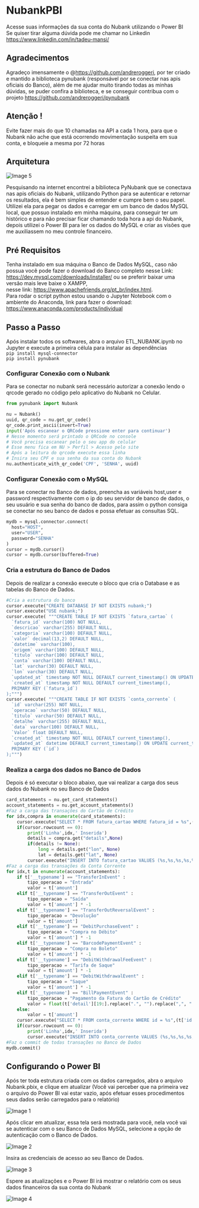 # NubankPBI
Acesse suas informações da sua conta do Nubank utilizando o Power BI
<br>
Se quiser tirar alguma dúvida pode me chamar no Linkedin https://www.linkedin.com/in/tadeu-mansi/

## Agradecimentos
Agradeço imensamente o @https://github.com/andreroggeri, por ter criado e mantido a biblioteca pynubank (responsável por se conectar nas apis oficiais do Banco), além de me ajudar muito tirando todas as minhas dúvidas, se puder confira a biblioteca, e se conseguir contribua com o projeto https://github.com/andreroggeri/pynubank

## Atenção !
Evite fazer mais do que 10 chamadas na API a cada 1 hora, para que o Nubank não ache que está ocorrendo movimentação suspeita em sua conta, e bloqueie a mesma por 72 horas

## Arquitetura
![Image 5](https://github.com/3t1n/NubankPBI/blob/master/Imagens/Nubank.png)

Pesquisando na internet encontrei a biblioteca PyNubank que se conectava nas apis oficiais do Nubank, utilizando Python para se autenticar e retornar os resultados, ela é bem simples de entender e cumpre bem o seu papel. Utilizei ela para pegar os dados e carregar em um banco de dados MySQL local, que possuo instalado em minha máquina, para conseguir ter um histórico e para não precisar ficar chamando toda hora a api do Nubank, depois utilizei o Power BI para ler os dados do MySQL e criar as visões que me auxiliassem no meu controle financeiro.

## Pré Requisitos

Tenha instalado em sua máquina o Banco de Dados MySQL, caso não possua você pode fazer o download do Banco completo nesse Link: https://dev.mysql.com/downloads/installer/
ou se preferir baixar uma versão mais leve baixe o XAMPP,
<br>nesse link: https://www.apachefriends.org/pt_br/index.html.
<br>
Para rodar o script python estou usando o Jupyter Notebook com o ambiente do Anaconda, link para fazer o download: https://www.anaconda.com/products/individual

## Passo a Passo

Após instalar todos os softwares, abra o arquivo ETL_NUBANK.ipynb no Jupyter e execute a primeira célula para instalar as dependências 
<br>
`pip install mysql-connector`
<br>
`pip install pynubank`
<br>

### Configurar Conexão com o Nubank
Para se conectar no nubank será necessário autorizar a conexão lendo o qrcode gerado no código pelo aplicativo do Nubank no Celular.

```python
from pynubank import Nubank

nu = Nubank()
uuid, qr_code = nu.get_qr_code()
qr_code.print_ascii(invert=True)
input('Após escanear o QRCode pressione enter para continuar')
# Nesse momento será printado o QRCode no console
# Você precisa escanear pelo o seu app do celular
# Esse menu fica em NU > Perfil > Acesso pelo site
# Após a leitura do qrcode execute essa linha
# Insira seu CPF e sua senha da sua conta do Nubank
nu.authenticate_with_qr_code('CPF', 'SENHA', uuid)
```
### Configurar Conexão com o MySQL
Para se conectar no Banco de dados, preencha as variáveis host,user e password respectivamente com o ip do seu servidor de banco de dados, o seu usuário e sua senha do banco de dados, para assim o python consiga se conectar no seu banco de dados e possa efetuar as consultas SQL.

```python
mydb = mysql.connector.connect(
  host="HOST",
  user="USER",
  password="SENHA"
)
cursor = mydb.cursor()
cursor = mydb.cursor(buffered=True)
```
### Cria a estrutura do Banco de Dados
Depois de realizar a conexão execute o bloco que cria o Database e as tabelas do Banco de Dados.

```python
#Cria a estrutura do banco
cursor.execute("CREATE DATABASE IF NOT EXISTS nubank;")
cursor.execute("USE nubank;")
cursor.execute( """CREATE TABLE IF NOT EXISTS `fatura_cartao` (
  `fatura_id` varchar(100) NOT NULL,
  `descricao` varchar(255) DEFAULT NULL,
  `categoria` varchar(100) DEFAULT NULL,
  `valor` decimal(13,2) DEFAULT NULL,
  `datetime` varchar(100),
  `origem` varchar(100) DEFAULT NULL,
  `titulo` varchar(100) DEFAULT NULL,
  `conta` varchar(100) DEFAULT NULL,
  `lat` varchar(30) DEFAULT NULL,
  `lon` varchar(30) DEFAULT NULL,
  `updated_at` timestamp NOT NULL DEFAULT current_timestamp() ON UPDATE current_timestamp(),
  `created_at` timestamp NOT NULL DEFAULT current_timestamp(),
  PRIMARY KEY (`fatura_id`)
);""")
cursor.execute( """CREATE TABLE IF NOT EXISTS `conta_corrente` (
  `id` varchar(255) NOT NULL,
  `operacao` varchar(50) DEFAULT NULL,
  `titulo` varchar(50) DEFAULT NULL,
  `detalhe` varchar(255) DEFAULT NULL,
  `data` varchar(100) DEFAULT NULL,
  `Valor` float DEFAULT NULL,
  `created_at` timestamp NOT NULL DEFAULT current_timestamp(),
  `updated_at` datetime DEFAULT current_timestamp() ON UPDATE current_timestamp(),
  PRIMARY KEY (`id`)
);""")
```
### Realiza a carga dos dados no Banco de Dados
Depois é só executar o bloco abaixo, que vai realizar a carga dos seus dados do Nubank no seu Banco de Dados
```python
card_statements = nu.get_card_statements()
account_statements = nu.get_account_statements()
#Faz a carga das transações do Cartão de Crédito
for idx,compra in enumerate(card_statements):
    cursor.execute("SELECT * FROM fatura_cartao WHERE fatura_id = %s",(compra['id'], ))
    if(cursor.rowcount == 0):
        print('Linha',idx,' Inserida')
        details = compra.get("details",None)
        if(details != None):
            long = details.get("lon", None)
            lat = details.get("lat", None)
        cursor.execute("INSERT INTO fatura_cartao VALUES (%s,%s,%s,%s,%s,%s,%s,%s,%s,%s,%s,%s);",(compra['id'],compra['description'],compra['category'],compra['amount']/100,compra['time'],compra.get("source",None),compra['title'],compra.get("account",None),lat,long, datetime.datetime.now(), datetime.datetime.now()))
#Faz a carga das transações da Conta Corrente
for idx,t in enumerate(account_statements):
    if t['__typename'] == "TransferInEvent" :
        tipo_operacao = "Entrada"
        valor = t['amount']
    elif t['__typename'] == "TransferOutEvent" :
        tipo_operacao = "Saída"
        valor = t['amount'] * -1
    elif t['__typename'] == "TransferOutReversalEvent" :   
        tipo_operacao = "Devolução"
        valor = t['amount']
    elif t['__typename'] == "DebitPurchaseEvent" :
        tipo_operacao = "Compra no Débito"
        valor = t['amount'] * -1
    elif t['__typename'] == "BarcodePaymentEvent" :
        tipo_operacao = "Compra no Boleto"
        valor = t['amount'] * -1       
    elif t['__typename'] == "DebitWithdrawalFeeEvent" :
        tipo_operacao = "Tarifa de Saque"
        valor = t['amount'] * -1
    elif t['__typename'] == "DebitWithdrawalEvent" :
        tipo_operacao = "Saque"
        valor = t['amount'] * -1
    elif t['__typename'] == "BillPaymentEvent" :
        tipo_operacao = "Pagamento da Fatura do Cartão de Crédito"
        valor = float(t['detail'][19:].replace(".", "").replace(",", ".")) * -1
    else:
        valor = t['amount']   
    cursor.execute("SELECT * FROM conta_corrente WHERE id = %s",(t['id'], )) 
    if(cursor.rowcount == 0):
        print('Linha',idx,' Inserida')
        cursor.execute("INSERT INTO conta_corrente VALUES (%s,%s,%s,%s,%s,%s,%s,%s);",(t['id'],tipo_operacao,t['title'],t['detail'],t['postDate'],valor,datetime.datetime.now(), datetime.datetime.now()))
#Faz o commit de todas transações no Banco de Dados
mydb.commit()
```
## Configurando o Power BI
Após ter toda estrutura criada com os dados carregados, abra o arquivo Nubank.pbix, e clique em atualizar (Você vai perceber que na primeira vez o arquivo do Power BI vai estar vazio, após efetuar esses procedimentos seus dados serão carregados para o relatório)

![Image 1](https://github.com/3t1n/NubankPBI/blob/master/Imagens/1.JPG)

Após clicar em atualizar, essa tela será mostrada para você, nela você vai se autenticar com o seu Banco de Dados MySQL, selecione a opção de autenticação com o Banco de Dados.

![Image 2](https://github.com/3t1n/NubankPBI/blob/master/Imagens/2.JPG)

Insira as credenciais de acesso ao seu Banco de Dados.

![Image 3](https://github.com/3t1n/NubankPBI/blob/master/Imagens/3.JPG)

Espere as atualizações e o Power BI irá mostrar o relatório com os seus dados financeiros da sua conta do Nubank

![Image 4](https://github.com/3t1n/NubankPBI/blob/master/Imagens/4.JPG)

